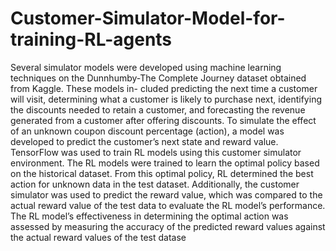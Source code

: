 # Customer-Simulator-Model-for-training-RL-agents
Several simulator models were developed using machine learning techniques on the
Dunnhumby-The Complete Journey dataset obtained from Kaggle. These models in-
cluded predicting the next time a customer will visit, determining what a customer
is likely to purchase next, identifying the discounts needed to retain a customer, and
forecasting the revenue generated from a customer after offering discounts.
To simulate the effect of an unknown coupon discount percentage (action), a model
was developed to predict the customer’s next state and reward value. TensorFlow was
used to train RL models using this customer simulator environment. The RL models
were trained to learn the optimal policy based on the historical dataset. From this
optimal policy, RL determined the best action for unknown data in the test dataset.
Additionally, the customer simulator was used to predict the reward value, which was
compared to the actual reward value of the test data to evaluate the RL model’s
performance. The RL model’s effectiveness in determining the optimal action was
assessed by measuring the accuracy of the predicted reward values against the actual
reward values of the test datase
